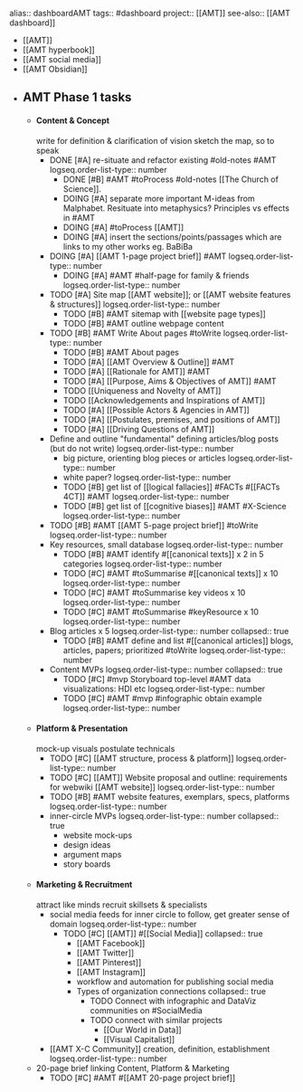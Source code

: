 alias:: dashboardAMT
tags:: #dashboard 
project:: [[AMT]]
see-also:: [[AMT dashboard]]

- [[AMT]]
- [[AMT hyperbook]]
- [[AMT social media]]
- [[AMT Obsidian]]
- ## AMT Phase 1 tasks
	- #### Content & Concept
	  write for definition & clarification of vision
	  sketch the map, so to speak
		- DONE [#A] re-situate and refactor existing #old-notes #AMT
		  logseq.order-list-type:: number
			- DONE [#B] #AMT #toProcess #old-notes [[The Church of Science]].
			- DOING [#A] separate more important M-ideas from Malphabet. Resituate into metaphysics? Principles vs effects in #AMT
			- DOING [#A] #toProcess [[AMT]]
			- DOING [#A] insert the sections/points/passages which are links to my other works eg. BaBiBa
		- DOING [#A] [[AMT 1-page project brief]] #AMT
		  logseq.order-list-type:: number
			- DOING [#A] #AMT #half-page for family & friends
			  logseq.order-list-type:: number
		- TODO [#A] Site map [[AMT website]]; or [[AMT website features & structures]]
		  logseq.order-list-type:: number
			- TODO [#B] #AMT sitemap with [[website page types]]
			- TODO [#B] #AMT outline webpage content
		- TODO [#B] #AMT Write About pages #toWrite
		  logseq.order-list-type:: number
			- TODO [#B] #AMT About pages
			- TODO [#A] [[AMT Overview & Outline]] #AMT
			- TODO [#A] [[Rationale for AMT]] #AMT
			- TODO [#A] [[Purpose, Aims & Objectives of AMT]] #AMT
			- TODO [[Uniqueness and Novelty of AMT]]
			- TODO [[Acknowledgements and Inspirations of AMT]]
			- TODO [#A] [[Possible Actors & Agencies in AMT]]
			- TODO [#A] [[Postulates, premises, and positions of AMT]]
			- TODO [#A] [[Driving Questions of AMT]]
		- Define and outline "fundamental" defining articles/blog posts (but do not write)
		  logseq.order-list-type:: number
			- big picture, orienting blog pieces or articles
			  logseq.order-list-type:: number
			- white paper?
			  logseq.order-list-type:: number
			- TODO [#B] get list of [[logical fallacies]] #FACTs #[[FACTs 4CT]] #AMT
			  logseq.order-list-type:: number
			- TODO [#B] get list of [[cognitive biases]] #AMT #X-Science
			  logseq.order-list-type:: number
		- TODO [#B] #AMT [[AMT 5-page project brief]] #toWrite
		  logseq.order-list-type:: number
		- Key resources, small database
		  logseq.order-list-type:: number
			- TODO [#B] #AMT identify #[[canonical texts]] x 2 in 5 categories
			  logseq.order-list-type:: number
			- TODO [#C] #AMT #toSummarise #[[canonical texts]] x 10
			  logseq.order-list-type:: number
			- TODO [#C] #AMT #toSummarise key videos x 10
			  logseq.order-list-type:: number
			- TODO [#C] #AMT #toSummarise #keyResource x 10
			  logseq.order-list-type:: number
		- Blog articles x 5
		  logseq.order-list-type:: number
		  collapsed:: true
			- TODO  [#B] #AMT define and list #[[canonical articles]] blogs, articles, papers; prioritized #toWrite
			  logseq.order-list-type:: number
		- Content MVPs
		  logseq.order-list-type:: number
		  collapsed:: true
			- TODO [#C] #mvp Storyboard top-level #AMT data visualizations: HDI etc
			  logseq.order-list-type:: number
			- TODO [#C] #AMT #mvp #infographic obtain example
			  logseq.order-list-type:: number
	- #### Platform & Presentation
	  mock-up visuals
	  postulate technicals
		- TODO [#C] [[AMT structure, process & platform]]
		  logseq.order-list-type:: number
		- TODO [#C] [[AMT]] Website proposal and outline: requirements for webwiki [[AMT website]]
		  logseq.order-list-type:: number
		- TODO [#B] #AMT website features, exemplars, specs, platforms
		  logseq.order-list-type:: number
		- inner-circle MVPs
		  logseq.order-list-type:: number
		  collapsed:: true
			- website mock-ups
			- design ideas
			- argument maps
			- story boards
	- #### Marketing & Recruitment
	  attract like minds
	  recruit skillsets & specialists
		- social media feeds for inner circle to follow, get greater sense of domain
		  logseq.order-list-type:: number
			- TODO [#C] [[AMT]] #[[Social Media]]
			  collapsed:: true
				- [[AMT Facebook]]
				- [[AMT Twitter]]
				- [[AMT Pinterest]]
				- [[AMT Instagram]]
				- workflow and automation for publishing social media
				- Types of organization connections
				  collapsed:: true
					- TODO Connect with infographic and DataViz communities on #SocialMedia
					- TODO connect with similar projects
						- [[Our World in Data]]
						- [[Visual Capitalist]]
		- [[AMT X-C Community]] creation, definition, establishment
		  logseq.order-list-type:: number
	- 20-page brief linking Content, Platform & Marketing
		- TODO [#C] #AMT #[[AMT 20-page project brief]]